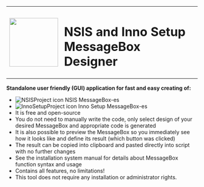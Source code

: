 
<table>
  <tbody>
    <tr>
      <td><img width=128 height=128 src="https://i3.imageban.ru/out/2019/03/23/c4d7061ab9308765dccad5d86818a174.png"></td>
 <td><h1>NSIS and Inno Setup MessageBox Designer</h1></td>
    </tr>
  </tbody>
</table>
 
<span style="font-weight: bold;">Standalone user friendly
(GUI) application for fast and easy creating of:</span>
<ul>
  <li style="text-align: left;"><img
 src="https://www.visual-installer.com/images/nsis.png"
 alt="NSISProject icon" border="0"> NSIS MessageBox-es
  </li>
  <li style="text-align: left;"><img
 src="https://www.visual-installer.com/images/innosetup.png"
 alt="InnoSetupProject icon" border="0"> Inno Setup
MessageBox-es </li>
  <li style="text-align: left;">It is free and open-source</li>
  <li style="text-align: left;">You do not need to
manually write the code, only select design of your desired MessageBox
and appropriate code is generated</li>
  <li style="text-align: left;">It is also possible to
preview the MessageBox so you immediately see how it looks like and
define its result (which button was clicked)</li>
  <li style="text-align: left;">The result can be copied
into clipboard and pasted directly into script with no further changes</li>
  <li style="text-align: left;">See the installation
system manual for details about MessageBox function syntax and usage</li>
  <li style="text-align: left;">Contains all features, no
limitations!</li>
  <li style="text-align: left;">This tool does not require
any installation or administrator rights.</li>
</ul>
